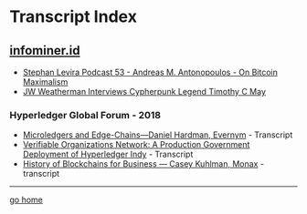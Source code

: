 # Transcript Index

## [infominer.id](https://infominer.id) 

* [Stephan Levira Podcast 53 - Andreas M. Antonopoulos - On Bitcoin Maximalism](transcripts/SLP53-Antonopolis-on-Maximalism-Transcript/)
* [JW Weatherman Interviews Cypherpunk Legend Timothy C May](transcripts/JW-Weatherman-Interview-Tim-May/)

### Hyperledger Global Forum - 2018

* [Microledgers and Edge-Chains—Daniel Hardman, Evernym](Microledgers-Edgechains-Hardman.html) - Transcript
* [Verifiable Organizations Network: A Production Government Deployment of Hyperledger Indy](transcripts/VerifiableOrganizationsNetwork-HGF.html) - Transcript
* [History of Blockchains for Business — Casey Kuhlman, Monax](blockchain-for-business-history/) - transcript

---

[go home](https://infominer.id)